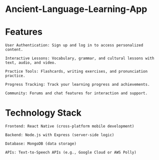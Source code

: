 # Ancient-Language-Learning-App

# Features

    User Authentication: Sign up and log in to access personalized content.
    
    Interactive Lessons: Vocabulary, grammar, and cultural lessons with text, audio, and video.
    
    Practice Tools: Flashcards, writing exercises, and pronunciation practice.
    
    Progress Tracking: Track your learning progress and achievements.
    
    Community: Forums and chat features for interaction and support.

# Technology Stack

    Frontend: React Native (cross-platform mobile development)
    
    Backend: Node.js with Express (server-side logic)
    
    Database: MongoDB (data storage)
    
    APIs: Text-to-Speech APIs (e.g., Google Cloud or AWS Polly)
